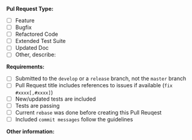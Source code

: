 <!-- Please make sure to read the Pull Request Guidelines: .github/CONTRIBUTING.md -->

<!-- PULL REQUEST TEMPLATE -->
<!-- Update "[ ]" to "[x]" to check a box -->

**Pul Request Type:**

- [ ] Feature
- [ ] Bugfix
- [ ] Refactored Code
- [ ] Extended Test Suite
- [ ] Updated Doc
- [ ] Other, describe:

**Requirements:**

- [ ] Submitted to the `develop` or a `release` branch, not the `master` branch
- [ ] Pull Request title includes references to issues if available (`fix #xxxx[,#xxxx]`)
- [ ] New/updated tests are included
- [ ] Tests are passing
- [ ] Current `rebase` was done before creating this Pull Reuqest
- [ ] Included `commit messages` follow the guidelines

**Other information:**

